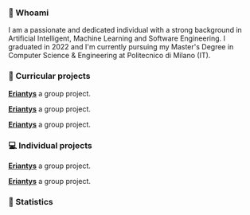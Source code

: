 ### 👤 Whoami
I am a passionate and dedicated individual with a strong background in Artificial Intelligent, Machine Learning and Software Engineering. I graduated in 2022 and I'm currently pursuing my Master's Degree in Computer Science & Engineering at Politecnico di Milano (IT).

### 🏫 Curricular projects
**[Eriantys](https://github.com/lorenzo-morelli/Eriantys)** a group project.

**[Eriantys](https://github.com/lorenzo-morelli/Eriantys)** a group project.

**[Eriantys](https://github.com/lorenzo-morelli/Eriantys)** a group project.


### 💻 Individual projects
**[Eriantys](https://github.com/lorenzo-morelli/Eriantys)** a group project.

**[Eriantys](https://github.com/lorenzo-morelli/Eriantys)** a group project.


### 🔢 Statistics
<!--![Lorenzo Morelli's GitHub Stats](https://github-readme-stats.vercel.app/api?username=lorenzo-morelli&show_icons=true&theme=dark)
![Lorenzo Morelli's Top Languages](https://github-readme-stats.vercel.app/api/top-langs/?username=lorenzo-morelli&layout=donut&theme=dark)
